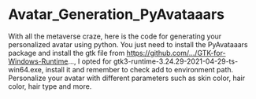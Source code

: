 # Avatar_Generation_PyAvataaars
With all the metaverse craze, here is the code for generating your personalized avatar using python. You just need to install the PyAvataaars package and install the gtk file from https://github.com/.../GTK-for-Windows-Runtime..., I opted for gtk3-runtime-3.24.29-2021-04-29-ts-win64.exe, install it and remember to check add to environment path. Personalize your avatar with different parameters such as skin color, hair color, hair type and more.
